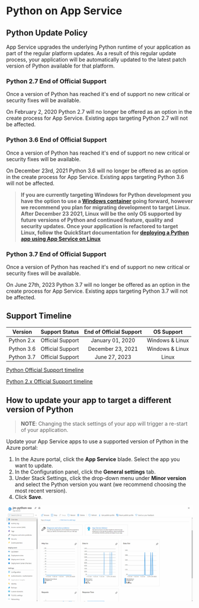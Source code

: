# Python on App Service

## Python Update Policy

App Service upgrades the underlying Python runtime of your application as part of the regular platform updates. As a result of this regular update process, your application will be automatically updated to the latest patch version of Python available for that platform.

### Python 2.7 End of Official Support

Once a version of Python has reached it's end of support no new critical or security fixes will be available.

On February 2, 2020 Python 2.7 will no longer be offered as an option in the create process for App Service. Existing apps targeting Python 2.7 will not be affected.

### Python 3.6 End of Official Support

Once a version of Python has reached it's end of support no new critical or security fixes will be available.

On December 23rd, 2021 Python 3.6 will no longer be offered as an option in the create process for App Service. Existing apps targeting Python 3.6 will not be affected.

> **If you are currently targeting Windows for Python development you have the option to use a [Windows container](https://azure.github.io/AppService/2021/03/04/How-to-Host-a-Python-application-with-Windows-Containers-on-App-Service.html) going forward, however we recommend you plan for migrating development to target Linux.  After December 23 2021, Linux will be the only OS supported by future versions of Python and continued feature, quality and security updates. Once your application is refactored to target Linux, follow the QuickStart documentation for [deploying a Python app using App Service on Linux](https://docs.microsoft.com/azure/app-service/quickstart-python?tabs=bash&pivots=python-framework-flask)**

### Python 3.7 End of Official Support

Once a version of Python has reached it's end of support no new critical or security fixes will be available.

On June 27th, 2023 Python 3.7 will no longer be offered as an option in the create process for App Service. Existing apps targeting Python 3.7 will not be affected.


## Support Timeline

|  Version   |  Support Status  |  End of Official Support |    OS Support   |
|------------| ---------------- |:------------------------:|:---------------:|
| Python 2.x | Official Support |    January 01, 2020      | Windows & Linux |
| Python 3.6 | Official Support |    December 23, 2021      | Windows & Linux |
| Python 3.7 | Official Support |    June 27, 2023      | Linux |

[Python Official Support timeline](https://devguide.python.org/#status-of-python-branches)

[Python 2.x Official Support timeline](https://www.python.org/doc/sunset-python-2/)

## How to update your app to target a different version of Python

>**NOTE**:
>Changing the stack settings of your app will trigger a re-start of your application.

Update your App Service apps to use a supported version of Python in the Azure portal:
1. In the Azure portal, click the **App Service** blade. Select the app you want to update. 
2. In the Configuration panel, click the **General settings** tab.
3. Under Stack Settings, click the drop-down menu under **Minor version** and select the Python version you want (we recommend choosing the most recent version).
4. Click **Save**.

![Python Minor Version](./media/python.gif)